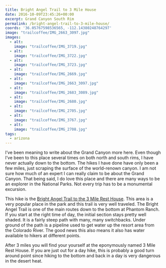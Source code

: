 ```yaml
---
title: Bright Angel Trail to 3 Mile House
date: 2016-10-09T23:45:26+00:00
excerpt: Grand Canyon South Rim
permalink: /bright-angel-trail-to-3-mile-house/
coords: '36.05767598536565, -112.14380248764297'
image: "trailcoffee/IMG_2663_3097.jpg"
images:
  - alt: 
    image: "trailcoffee/IMG_3719.jpg"
  - alt: 
    image: "trailcoffee/IMG_3722.jpg"
  - alt: 
    image: "trailcoffee/IMG_3723.jpg"
  - alt: 
    image: "trailcoffee/IMG_2669.jpg"
  - alt: 
    image: "trailcoffee/IMG_2663_3097.jpg"
  - alt: 
    image: "trailcoffee/IMG_2683_3089.jpg"
  - alt: 
    image: "trailcoffee/IMG_2680.jpg"
  - alt: 
    image: "trailcoffee/IMG_2705.jpg"
  - alt: 
    image: "trailcoffee/IMG_3767.jpg"
  - alt: 
    image: "trailcoffee/IMG_2708.jpg"
tags:
  - arizona
---
```

I’ve been meaning to write about the Grand Canyon more here. Even though I’ve been to this place several times on both north and south rims, I have never actually down to the bottom. The hikes I have done have only been a few miles, just scraping the surface of the world-renown canyon. I am not sure how much of an expert I can really claim to be about the Grand Canyon. That being said, I do love this place and there are many ways to be an explorer in the National Parks. Not every trip has to be a monumental excursion.

This hike is the <a href="https://www.nps.gov/grca/planyourvisit/day-hiking.htm">Bright Angel Trail to the 3 Mile Rest House</a>. This area is a very popular place in the park and this trail is very well traveled. The Bright Angel Trail is one of the main routes down to the bottom at Phantom Ranch. If you start at the right time of day, the initial section stays pretty well shaded. It is a fairly steep path with many, many switchbacks. Under ground of the path is a pipeline used to get water up the resort area from the Colorado River. The good news this also means it also has water available to hikers at different points.

After 3 miles you will find your yourself at the eponymously named 3 Mile Rest House. If you are just out for a day hike, this is probably a good turn around point since hiking to the bottom and back in a day is very dangerous in the desert heat.

